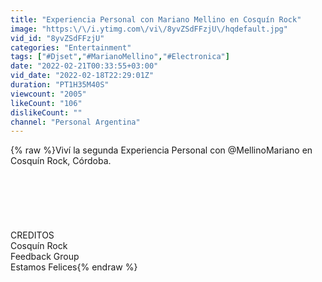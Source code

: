 ```yaml
---
title: "Experiencia Personal con Mariano Mellino en Cosquín Rock"
image: "https:\/\/i.ytimg.com\/vi\/8yvZSdFFzjU\/hqdefault.jpg"
vid_id: "8yvZSdFFzjU"
categories: "Entertainment"
tags: ["#Djset","#MarianoMellino","#Electronica"]
date: "2022-02-21T00:33:55+03:00"
vid_date: "2022-02-18T22:29:01Z"
duration: "PT1H35M40S"
viewcount: "2005"
likeCount: "106"
dislikeCount: ""
channel: "Personal Argentina"
---
```

{% raw %}Viví la segunda Experiencia Personal con @MellinoMariano en Cosquín Rock, Córdoba.<br /><br /><br /><br /><br /><br /><br />CREDITOS<br />Cosquín Rock<br />Feedback Group<br />Estamos Felices{% endraw %}
